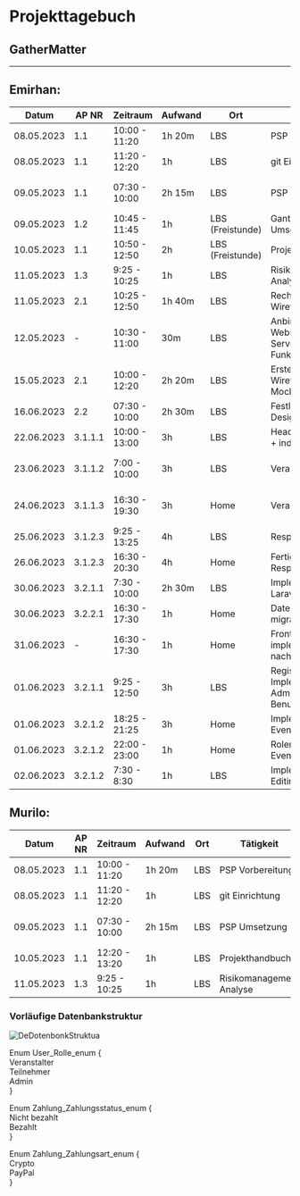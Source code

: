 # Projekttagebuch
## GatherMatter
---

## Emirhan:

Datum | AP NR | Zeitraum | Aufwand | Ort | Tätigkeit | Probleme | Quellen  
------|-------|----------|---------|-----|-----------|----------|--------
08.05.2023|1.1|10:00 - 11:20| 1h 20m | LBS | PSP Vorbereitung | - | -
08.05.2023|1.1|11:20 - 12:20| 1h | LBS | git Einrichtung | - | -
09.05.2023|1.1|07:30 - 10:00| 2h 15m | LBS | PSP Umsetzung | - | Diverses aus Eduvidual
09.05.2023|1.2|10:45 - 11:45| 1h | LBS (Freistunde) | Gantt-Chart Umsetzung | - | -
10.05.2023|1.1|10:50 - 12:50| 2h | LBS (Freistunde) | Projekthandbuch | - | -
11.05.2023|1.3|9:25 - 10:25| 1h | LBS | Risikomanagement Analyse | - | -
11.05.2023|2.1|10:25 - 12:50| 1h 40m | LBS | Recherche Wireframes/Mockups  | - | -
12.05.2023| - | 10:30 - 11:00 | 30m | LBS | Anbindung Webspace FTP Server + Funktionstest | - | -
15.05.2023|2.1| 10:00 - 12:20 | 2h 20m | LBS | Erstellen von Wireframes und Mockups | - | -
16.06.2023|2.2| 07:30 - 10:00 | 2h 30m | LBS | Festlegung des UI Design | - | -
22.06.2023|3.1.1.1| 10:00 - 13:00 | 3h | LBS | Header & Navigation + indexpage | - | -
23.06.2023|3.1.1.2| 7:00 - 10:00 | 3h | LBS | Veranstaltungskarten | - | Diverses aus Dokus
24.06.2023|3.1.1.3| 16:30 - 19:30 | 3h | Home | Veranstaltungsdetails | - | Diverses aus Dokus
25.06.2023|3.1.2.3| 9:25 - 13:25 | 4h | LBS | Responsivdesign | - | Bootstrap Dokus
26.06.2023|3.1.2.3| 16:30 - 20:30 | 4h | Home | Fertigstellung Responsivdesign | - | Bootstrap Dokus
30.06.2023|3.2.1.1| 7:30 - 10:00 | 2h 30m | LBS | Implementierung Laravel | - | Laravel Dokus
30.06.2023|3.2.2.1| 16:30 - 17:30 | 1h | Home | Datenbank migrationen (User)| - | Laravel Dokus
31.06.2023| - | 16:30 - 17:30 | 1h | Home | Frontend implementierung nach Laravel | - | -
01.06.2023|3.2.1.1| 9:25 - 12:50 | 3h | LBS | Register/Login + Implementierung Adminpanel für Benutzermangement  | - | Laravel Dokus
01.06.2023|3.2.1.2| 18:25 - 21:25 | 3h | Home | Implementierung Events | - | Laravel Dokus
01.06.2023|3.2.1.2| 22:00 - 23:00 | 1h | Home | Rolemangement für Events angepasst | - | Laravel Dokus
02.06.2023|3.2.1.2| 7:30 - 8:30 | 1h | LBS | Implementierung Editing für Admin | - | Laravel Dokus

## Murilo:

Datum | AP NR | Zeitraum | Aufwand | Ort | Tätigkeit | Probleme | Quellen  
------|-------|----------|---------|-----|-----------|----------|--------
08.05.2023|1.1|10:00 - 11:20| 1h 20m | LBS | PSP Vorbereitung | - | -
08.05.2023|1.1|11:20 - 12:20| 1h | LBS | git Einrichtung | - | -
09.05.2023|1.1|07:30 - 10:00| 2h 15m | LBS | PSP Umsetzung | - | Diverses aus Eduvidual
10.05.2023|1.1|12:20 - 13:20| 1h | LBS | Projekthandbuch | - | -
11.05.2023|1.3|9:25 - 10:25 | 1h | LBS | Risikomanagement Analyse | - | -



### Vorläufige Datenbankstruktur


![DeDotenbonkStruktua](http://lbs.muri.io:3000/4aAPC_Projekte/Gruppe1/raw/branch/main/Planung/db_diag.png)

Enum User\_Rolle\_enum {  
Veranstalter  
Teilnehmer  
Admin  
}  

Enum Zahlung\_Zahlungsstatus\_enum {  
Nicht bezahlt  
Bezahlt  
}  

Enum Zahlung\_Zahlungsart\_enum {  
Crypto  
PayPal  
}  
